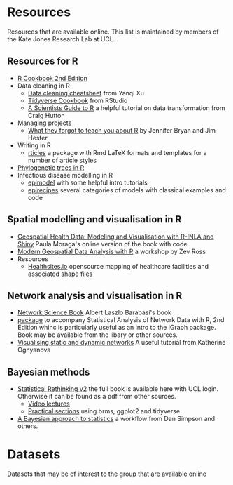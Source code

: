 # Resources
Resources that are available online. This list is maintained by members of the Kate Jones Research Lab at UCL.

## Resources for R

* [R Cookbook 2nd Edition](https://rc2e.com/)
* Data cleaning in R
  * [Data cleaning cheatsheet](https://www.yanqixu.com/My_R_Cheatsheet/data_cleaning_cheatsheet.html) from Yanqi Xu
  * [Tidyverse Cookbook](https://rstudio-education.github.io/tidyverse-cookbook/) from RStudio
  * [A Scientists Guide to R](https://craig.rbind.io/post/2019-12-30-asgr-2-1-data-transformation-part-1/) a helpful tutorial on data transformation from Craig Hutton
* Managing projects
  * [What they forgot to teach you about R](https://rstats.wtf/index.html) by Jennifer Bryan and Jim Hester
* Writing in R
  * [rticles](https://github.com/rstudio/rticles) a package with Rmd LaTeX formats and templates for a number of article styles
* [Phylogenetic trees in R](https://github.com/ArtPoon/ggfree)
* Infectious disease modelling in R
  * [epimodel](https://www.epimodel.org/tut.html) with some helpful intro tutorials
  * [epirecipes](http://epirecip.es/epicookbook/) several categories of models with classical examples and code

## Spatial modelling and visualisation in R

* [Geospatial Health Data: Modeling and Visualisation with R-INLA and Shiny](https://www.paulamoraga.com/book-geospatial/index.html) Paula Moraga's online version of the book with code
* [Modern Geospatial Data Analysis with R](http://files.zevross.com/workshops/spatial/slides/html/0-deck-list.html) a workshop by Zev Ross
* Resources
  * [Healthsites.io](https://healthsites.io/map?place=West%20Africa) opensource mapping of healthcare facilities and associated shape files

## Network analysis and visualisation in R

* [Network Science Book](http://networksciencebook.com/chapter/0) Albert Laszlo Barabasi's book
* [package](https://github.com/kolaczyk/sand) to accompany Statistical Analysis of Network Data with R, 2nd Edition whihc is particularly useful as an intro to the iGraph package. Book may be available from the libary or other sources. 
* [Visualising static and dynamic networks](https://kateto.net/network-visualization) A useful tutorial from Katherine Ognyanova

## Bayesian methods

* [Statistical Rethinking v2](https://learning.oreilly.com/library/view/statistical-rethinking/9781482253481/) the full book is available here with UCL login. Otherwise it can be found as a pdf from other sources.
  * [Video lectures](https://xcelab.net/rm/statistical-rethinking/)
  * [Practical sections](https://bookdown.org/ajkurz/Statistical_Rethinking_recoded/) using brms, ggplot2 and tidyverse
* [A Bayesian approach to statistics](https://dpsimpson.github.io/pages/talks/Bayesian_Workflow.pdf) a workflow from Dan Simpson and others.

# Datasets
Datasets that may be of interest to the group that are available online
